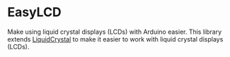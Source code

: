 # EasyLCD
Make using liquid crystal displays (LCDs) with Arduino easier. This library extends [LiquidCrystal](https://github.com/arduino-libraries/LiquidCrystal) to make it easier to work with liquid crystal displays (LCDs).